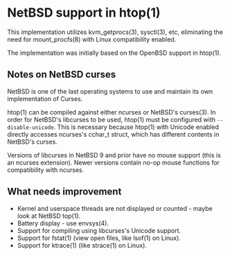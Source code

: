 NetBSD support in htop(1)
===

This implementation utilizes kvm_getprocs(3), sysctl(3), etc, eliminating the
need for mount_procfs(8) with Linux compatibility enabled.

The implementation was initially based on the OpenBSD support in htop(1).

Notes on NetBSD curses
---

NetBSD is one of the last operating systems to use and maintain its own
implementation of Curses.

htop(1) can be compiled against either ncurses or NetBSD's curses(3).
In order for NetBSD's libcurses to be used, htop(1) must be configured with
`--disable-unicode`. This is necessary because htop(1) with Unicode enabled
directly accesses ncurses's cchar_t struct, which has different contents
in NetBSD's curses.

Versions of libcurses in NetBSD 9 and prior have no mouse support
(this is an ncurses extension). Newer versions contain no-op mouse functions
for compatibility with ncurses.

What needs improvement
---

* Kernel and userspace threads are not displayed or counted -
  maybe look at NetBSD top(1).
* Battery display - use envsys(4).
* Support for compiling using libcurses's Unicode support.
* Support for fstat(1) (view open files, like lsof(1) on Linux).
* Support for ktrace(1) (like strace(1) on Linux).
